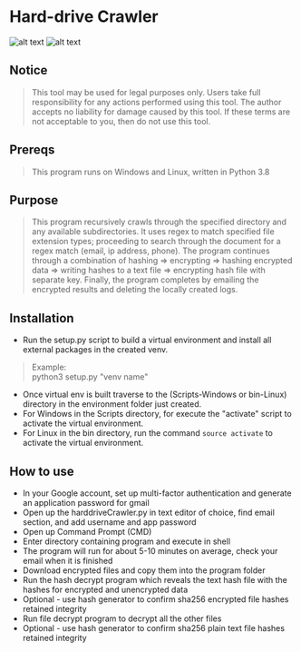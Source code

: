 # Hard-drive Crawler
![alt text](https://github.com/ngimb64/HardDrive-Crawler/blob/main/HarddriveCrawler.gif?raw=True)
![alt text](https://github.com/ngimb64/HardDrive-Crawler/blob/main/HarddriveCrawler.png?raw=True)


## Notice
> This tool may be used for legal purposes only.  Users take full responsibility
> for any actions performed using this tool.  The author accepts no liability
> for damage caused by this tool.  If these terms are not acceptable to you, then
> do not use this tool.

## Prereqs
> This program runs on Windows and Linux, written in Python 3.8

## Purpose
> This program recursively crawls through the specified directory and any available subdirectories.
> It uses regex to match specified file extension types; proceeding to search through the
> document for a regex match (email, ip address, phone). The program continues through a combination
> of hashing => encrypting => hashing encrypted data => writing hashes to a text file =>
> encrypting hash file with separate key. Finally, the program completes by emailing the
> encrypted results and deleting the locally created logs.

## Installation
- Run the setup.py script to build a virtual environment and install all external packages in the created venv.

> Example:<br>
> python3 setup.py "venv name"

- Once virtual env is built traverse to the (Scripts-Windows or bin-Linux) directory in the environment folder just created.
- For Windows in the Scripts directory, for execute the "activate" script to activate the virtual environment.
- For Linux in the bin directory, run the command `source activate` to activate the virtual environment.

## How to use
- In your Google account, set up multi-factor authentication and generate an application password for gmail
- Open up the harddriveCrawler.py in text editor of choice, find email section, and add username and app password
- Open up Command Prompt (CMD)
- Enter directory containing program and execute in shell
- The program will run for about 5-10 minutes on average, check your email when it is finished
- Download encrypted files and copy them into the program folder
- Run the hash decrypt program which reveals the text hash file with the hashes for encrypted and unencrypted data
- Optional - use hash generator to confirm sha256 encrypted file hashes retained integrity
- Run file decrypt program to decrypt all the other files
- Optional - use hash generator to confirm sha256 plain text file hashes retained integrity
